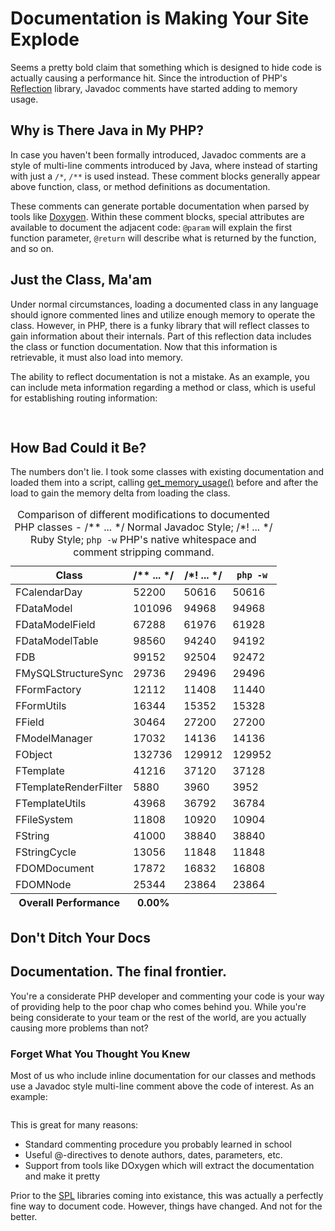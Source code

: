# Documentation is Making Your Site Explode

Seems a pretty bold claim that something which is designed to hide code is actually causing a performance hit. Since the introduction of PHP's [Reflection](http://php.net/reflection) library, Javadoc comments have started adding to memory usage.

## Why is There Java in My PHP?

In case you haven't been formally introduced, Javadoc comments are a style of multi-line comments introduced by Java, where instead of starting with just a `/*`, `/**` is used instead. These comment blocks generally appear above function, class, or method definitions as documentation.

These comments can generate portable documentation when parsed by tools like [Doxygen](http://doxygen.org). Within these comment blocks, special attributes are available to document the adjacent code: `@param` will explain the first function parameter, `@return` will describe what is returned by the function, and so on.

## Just the Class, Ma'am

Under normal circumstances, loading a documented class in any language should ignore commented lines and utilize enough memory to operate the class. However, in PHP, there is a funky library that will reflect classes to gain information about their internals. Part of this reflection data includes the class or function documentation. Now that this information is retrievable, it must also load into memory.

The ability to reflect documentation is not a mistake. As an example, you can include meta information regarding a method or class, which is useful for establishing routing information:

<pre>
<?php
class Zoo {
	/**
	 * @route /zoo/flamingos
	 */
	public function getFlamingos() {
		return array('1 Flamingo', '2 Flamingo', '3 Flamingo', 'More');
	}
}
?>
</pre>

## How Bad Could it Be?

The numbers don't lie. I took some classes with existing documentation and loaded them into a script, calling [get\_memory\_usage()](http://php.net/functions.get_memory_usage.php) before and after the load to gain the memory delta from loading the class.

<table>
	<caption>Comparison of different modifications to documented PHP classes - /** ... */ Normal Javadoc Style; /*! ... */ Ruby Style; <code>php -w</code> PHP's native whitespace and comment stripping command.</caption>
	<thead>
		<tr>
			<th>Class</th>
			<th>/** ... */</th>
			<th>/*! ... */</th>
			<th><code>php -w</code></th>
		</tr>
	</thead>
	<tfoot>
		<tr>
			<th>Overall Performance</th>
			<th>0.00%</th>
			<th></th>
			<th></th>
		</tr>
	</tfoot>
	<tbody>
		<tr>
			<td>FCalendarDay</td>
			<td>52200</td>
			<td>50616</td>
			<td>50616</td>
		</tr>
		<tr>
			<td>FDataModel</td>
			<td>101096</td>
			<td>94968</td>
			<td>94968</td>
		</tr>
		<tr>
			<td>FDataModelField</td>
			<td>67288</td>
			<td>61976</td>
			<td>61928</td>
		</tr>
		<tr>
			<td>FDataModelTable</td>
			<td>98560</td>
			<td>94240</td>
			<td>94192</td>
		</tr>
		<tr>
			<td>FDB</td>
			<td>99152</td>
			<td>92504</td>
			<td>92472</td>
		</tr>
		<tr>
			<td>FMySQLStructureSync</td>
			<td>29736</td>
			<td>29496</td>
			<td>29496</td>
		</tr>
		<tr>
			<td>FFormFactory</td>
			<td>12112</td>
			<td>11408</td>
			<td>11440</td>
		</tr>
		<tr>
			<td>FFormUtils</td>
			<td>16344</td>
			<td>15352</td>
			<td>15328</td>
		</tr>
		<tr>
			<td>FField</td>
			<td>30464</td>
			<td>27200</td>
			<td>27200</td>
		</tr>
		<tr>
			<td>FModelManager</td>
			<td>17032</td>
			<td>14136</td>
			<td>14136</td>
		</tr>
		<tr>
			<td>FObject</td>
			<td>132736</td>
			<td>129912</td>
			<td>129952</td>
		</tr>
		<tr>
			<td>FTemplate</td>
			<td>41216</td>
			<td>37120</td>
			<td>37128</td>
		</tr>
		<tr>
			<td>FTemplateRenderFilter</td>
			<td>5880</td>
			<td>3960</td>
			<td>3952</td>
		</tr>
		<tr>
			<td>FTemplateUtils</td>
			<td>43968</td>
			<td>36792</td>
			<td>36784</td>
		</tr>
		<tr>
			<td>FFileSystem</td>
			<td>11808</td>
			<td>10920</td>
			<td>10904</td>
		</tr>
		<tr>
			<td>FString</td>
			<td>41000</td>
			<td>38840</td>
			<td>38840</td>
		</tr>
		<tr>
			<td>FStringCycle</td>
			<td>13056</td>
			<td>11848</td>
			<td>11848</td>
		</tr>
		<tr>
			<td>FDOMDocument</td>
			<td>17872</td>
			<td>16832</td>
			<td>16808</td>
		</tr>
		<tr>
			<td>FDOMNode</td>
			<td>25344</td>
			<td>23864</td>
			<td>23864</td>
		</tr>
	</tbody>
</table>

## Don't Ditch Your Docs








## Documentation. The final frontier.

You're a considerate PHP developer and commenting your code is your way of providing help to the poor chap who comes behind you. While you're being considerate to your team or the rest of the world, are you actually causing more problems than not?

### Forget What You Thought You Knew

Most of us who include inline documentation for our classes and methods use a Javadoc style multi-line comment above the code of interest. As an example:

<pre>
</pre>

This is great for many reasons:

+ Standard commenting procedure you probably learned in school
+ Useful @-directives to denote authors, dates, parameters, etc.
+ Support from tools like DOxygen which will extract the documentation and make it pretty

Prior to the [SPL](http://php.net/spl) libraries coming into existance, this was actually a perfectly fine way to document code. However, things have changed. And not for the better.
